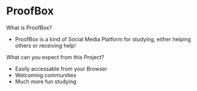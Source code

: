 # ProofBox

What is ProofBox?

- ProofBox is a kind of Social Media Platform for studying, either helping others or receiving help!

What can you expect from this Project?

- Easily accessable from your Browser
- Welcoming communities
- Much more fun studying
